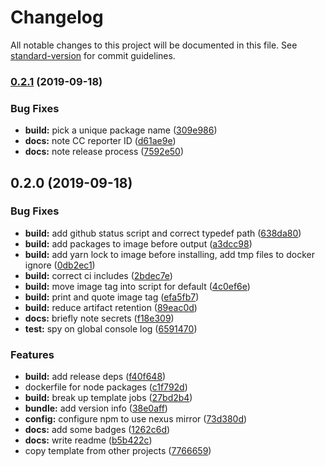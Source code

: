 # Changelog

All notable changes to this project will be documented in this file. See [standard-version](https://github.com/conventional-changelog/standard-version) for commit guidelines.

### [0.2.1](https://github.com/ssube/rollup-template/compare/v0.2.0...v0.2.1) (2019-09-18)


### Bug Fixes

* **build:** pick a unique package name ([309e986](https://github.com/ssube/rollup-template/commit/309e986))
* **docs:** note CC reporter ID ([d61ae9e](https://github.com/ssube/rollup-template/commit/d61ae9e))
* **docs:** note release process ([7592e50](https://github.com/ssube/rollup-template/commit/7592e50))

## 0.2.0 (2019-09-18)


### Bug Fixes

* **build:** add github status script and correct typedef path ([638da80](https://github.com/ssube/rollup-template/commit/638da80))
* **build:** add packages to image before output ([a3dcc98](https://github.com/ssube/rollup-template/commit/a3dcc98))
* **build:** add yarn lock to image before installing, add tmp files to docker ignore ([0db2ec1](https://github.com/ssube/rollup-template/commit/0db2ec1))
* **build:** correct ci includes ([2bdec7e](https://github.com/ssube/rollup-template/commit/2bdec7e))
* **build:** move image tag into script for default ([4c0ef6e](https://github.com/ssube/rollup-template/commit/4c0ef6e))
* **build:** print and quote image tag ([efa5fb7](https://github.com/ssube/rollup-template/commit/efa5fb7))
* **build:** reduce artifact retention ([89eac0d](https://github.com/ssube/rollup-template/commit/89eac0d))
* **docs:** briefly note secrets ([f18e309](https://github.com/ssube/rollup-template/commit/f18e309))
* **test:** spy on global console log ([6591470](https://github.com/ssube/rollup-template/commit/6591470))


### Features

* **build:** add release deps ([f40f648](https://github.com/ssube/rollup-template/commit/f40f648))
* dockerfile for node packages ([c1f792d](https://github.com/ssube/rollup-template/commit/c1f792d))
* **build:** break up template jobs ([27bd2b4](https://github.com/ssube/rollup-template/commit/27bd2b4))
* **bundle:** add version info ([38e0aff](https://github.com/ssube/rollup-template/commit/38e0aff))
* **config:** configure npm to use nexus mirror ([73d380d](https://github.com/ssube/rollup-template/commit/73d380d))
* **docs:** add some badges ([1262c6d](https://github.com/ssube/rollup-template/commit/1262c6d))
* **docs:** write readme ([b5b422c](https://github.com/ssube/rollup-template/commit/b5b422c))
* copy template from other projects ([7766659](https://github.com/ssube/rollup-template/commit/7766659))
